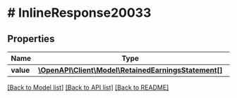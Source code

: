 # # InlineResponse20033

## Properties

Name | Type | Description | Notes
------------ | ------------- | ------------- | -------------
**value** | [**\OpenAPI\Client\Model\RetainedEarningsStatement[]**](RetainedEarningsStatement.md) |  | [optional]

[[Back to Model list]](../../README.md#models) [[Back to API list]](../../README.md#endpoints) [[Back to README]](../../README.md)
